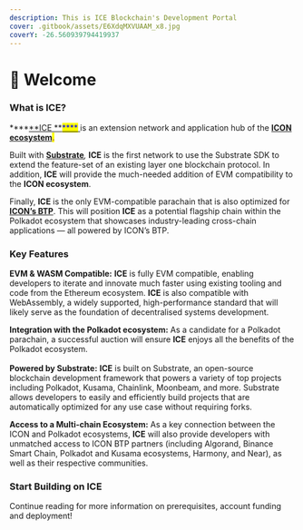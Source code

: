 ```yaml
---
description: This is ICE Blockchain's Development Portal
cover: .gitbook/assets/E6XdqMXVUAAM_x8.jpg
coverY: -26.560939794419937
---
```


# 🧊 Welcome

### What is ICE?

****[**ICE **<mark style="color:blue;">****</mark> ](http://icenetwork.io)is an extension network and application hub of the <mark style="color:purple;"></mark> [**ICON ecosystem**](https://icon.community)<mark style="color:purple;">.</mark>&#x20;

Built with <mark style="color:green;"></mark> [**Substrate**](https://substrate.io)_,_ **ICE** is the first network to use the Substrate SDK to extend the feature-set of an existing layer one blockchain protocol. In addition, **ICE** will provide the much-needed addition of EVM compatibility to the **ICON ecosystem**.&#x20;

Finally, **ICE** is the only EVM-compatible parachain that is also optimized for <mark style="color:blue;"></mark> [**ICON’s BTP**](https://medium.com/helloiconworld/blockchain-transmission-protocol-btp-an-overview-744aaa51334e). This will position **ICE** as a potential flagship chain within the Polkadot ecosystem that showcases industry-leading cross-chain applications — all powered by ICON’s BTP.

### Key Features

**EVM & WASM Compatible:** **ICE** is fully EVM compatible, enabling developers to iterate and innovate much faster using existing tooling and code from the Ethereum ecosystem. **ICE** is also compatible with WebAssembly, a widely supported, high-performance standard that will likely serve as the foundation of decentralised systems development.

**Integration with the Polkadot ecosystem:** As a candidate for a Polkadot parachain, a successful auction will ensure **ICE** enjoys all the benefits of the Polkadot ecosystem.\
\
**Powered by Substrate:** **ICE** is built on Substrate, an open-source blockchain development framework that powers a variety of top projects including Polkadot, Kusama, Chainlink, Moonbeam, and more. Substrate allows developers to easily and efficiently build projects that are automatically optimized for any use case without requiring forks.

**Access to a Multi-chain Ecosystem:** As a key connection between the ICON and Polkadot ecosystems, **ICE** will also provide developers with unmatched access to ICON BTP partners (including Algorand, Binance Smart Chain, Polkadot and Kusama ecosystems, Harmony, and Near), as well as their respective communities.

### Start Building on ICE

Continue reading for more information on prerequisites, account funding and deployment!



